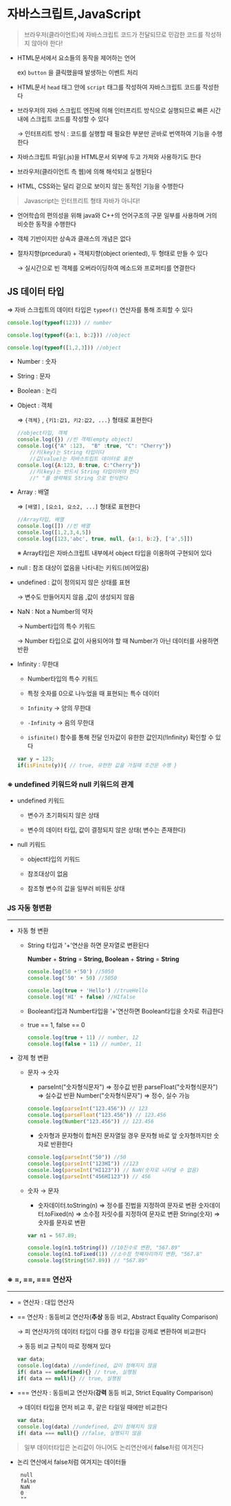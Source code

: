
# 자바스크립트,JavaScript


> 브라우저(클라이언트)에 자바스크립트 코드가 전달되므로 민감한 코드를 작성하지 않아야 한다!

- HTML문서에서 요소들의 동작을 제어하는 언어

    ex) `button` 을 클릭했을때 발생하는 이벤트 처리

- HTML문서 `head` 태그 안에 `script` 태그를 작성하여 자바스크립트 코드를 작성한다
- 브라우저의 자바 스크립트 엔진에 의해 인터프리트 방식으로 실행되므로 빠른 시간 내에 스크립트 코드를 작성할 수 있다

    → 인터프리트 방식 : 코드를 실행할 때 필요한 부분만 곧바로 번역하여 기능을 수행한다

- 자바스크립트 파일(.js)을 HTML문서 외부에 두고 가져와 사용하기도 한다
- 브라우저(클라이언트 측 웹)에 의해 해석되고 실행된다
- HTML, CSS와는 달리 겉으로 보이지 않는 동적인 기능을 수행한다

> Javascript는 인터프리트 형태 자바가 아니다!

- 언어학습의 편의성을 위해 java와 C++의 언어구조의 구문 일부를 사용하며 거의 비슷한 동작을 수행한다
- 객체 기반이지만 상속과 클래스의 개념은 없다
- 절차지향(prcedural) + 객체지향(object oriented), 두 형태로 만들 수 있다

    → 실시간으로 빈 객체를 오버라이딩하여 메소드와 프로퍼티를 연결한다

## JS 데이터 타입

⇒ 자바 스크립트의 데이터 타입은 `typeof()` 연산자를 통해 조회할 수 있다

```jsx
console.log(typeof(123)) // number

console.log(typeof({a:1, b:2})) //object

console.log(typeof([1,2,3])) //object
```

- Number : 숫자
- String : 문자
- Boolean : 논리
- Object : 객체

    ⇒ `{객체}` , `{키1:값1, 키2:값2, ...}` 형태로 표현한다

    ```jsx
    //object타입, 객체
    console.log({}) //빈 객체(empty object)
    console.log({"A" :123,  "B" :true, "C": "Cherry"})
    	//키(key)는 String 타입이다
    	//값(value)는 자바스트립트 데이터로 표현
    console.log({A:123, B:true, C:"Cherry"})
    	//키(key)는 반드시 String 타입이어야 한다
    	//" "를 생략해도 String 으로 인식한다
    ```

- Array : 배열

    ⇒ `[배열]` , `[요소1, 요소2, ...]` 형태로 표현한다

    ```jsx
    //Array타입, 배열
    console.log([]) //빈 배열
    console.log([1,2,3,4,5])
    console.log([123,'abc', true, null, {a:1, b:2}, ['a',5]])
    ```

    ※ Array타입은 자바스크립트 내부에서 object 타입을 이용하여 구현되어 있다

- null : 참조 대상이 없음을 나타내는 키워드(비어있음)
- undefined :  값이 정의되지 않은 상태를 표현

    → 변수도 만들어지지 않음 ,값이 생성되지 않음

- NaN : Not a Number의 약자

    → Number타입의 특수 키워드

    → Number 타입으로 값이 사용되어야 할 때  Number가 아닌 데이터를 사용하면 반환

- Infinity : 무한대

     - Number타입의 특수 키워드

     - 특정 숫자를 0으로 나누었을 때 표현되는 특수 데이터

    - `Infinity` → 양의 무한대
    - `-Infinity` → 음의 무한대
    - `isfinite()` 함수를 통해 전달 인자값이 유한한 값인지(!Infinity) 확인할 수 있다

    ```jsx
    var y = 123;
    if(isFinite(y)){ // true, 유한한 값을 가질때 조건문 수행 }
    ```

### ※ undefined 키워드와 null 키워드의 관계

- undefined 키워드

     - 변수가 초기화되지 않은 상태

     - 변수의 데이터 타입, 값이 결정되지 않은 상태( 변수는 존재한다)

- null 키워드

     - object타입의 키워드

     - 참조대상이 없음

     - 참조형 변수의 값을 일부러 비워둔 상태

### JS 자동 형변환

---

- 자동 형 변환
    - String 타입과  '+'연산을 하면 문자열로 변환된다

        **Number** + **String** = **String, Boolean** + **String** = **String**

        ```jsx
        console.log(50 +'50') //5050
        console.log('50' + 50) //5050

        console.log(true + 'Hello') //trueHello
        console.log('HI' + false) //HIfalse
        ```

    - Boolean타입과 Number타입을 '+'연산하면 Boolean타입을 숫자로 취급한다
    - true == 1, false == 0

        ```jsx
        console.log(true + 11) // number, 12
        console.log(false + 11) // number, 11
        ```

- 강제 형 변환
    - 문자 → 숫자
        - parseInt("숫자형식문자")    ⇒ 정수값 반환
        parseFloat("숫자형식문자")   ⇒ 실수값 반환
        Number("숫자형식문자")      ⇒ 정수, 실수 가능

        ```jsx
        console.log(parseInt("123.456")) // 123
        console.log(parseFloat("123.456")) // 123.456
        console.log(Number("123.456")) // 123.456
        ```

        - 숫자형과 문자형이 합쳐진 문자열일 경우 문자형 바로 앞 숫자형까지만 숫자로 반환한다

        ```jsx
        console.log(parseInt("50")) //50
        console.log(parseInt("123HI")) //123
        console.log(parseInt("HI123")) // NaN(숫자로 나타낼 수 없음)
        console.log(parseInt("456HI123")) // 456
        ```

    - 숫자 → 문자
        - 숫자데이터.toString(n)  ⇒ 정수를 진법을 지정하여 문자로 변환
        숫자데이터.toFixed(n)  ⇒ 소수점 자릿수를 지정하여 문자로 변환
        String(숫자)  ⇒ 숫자를 문자로 변환

        ```jsx
        var n1 = 567.89;

        console.log(n1.toString()) //10진수로 변환, "567.89"
        console.log(n1.toFixed(1)) //소수점 첫째자리까지 변환, "567.8"
        console.log(String(567.89)) // "567.89"
        ```

### ※ =, ==, === 연산자

---

- = 연산자 : 대입 연산자
- == 연산자 :  동등비교 연산자(**추상** 동등 비교, Abstract Equality Comparison)

    → 피 연산자가의 데이터 타입이 다를 경우 타입을 강제로 변환하여 비교한다

    → 동등 비교 규칙이 따로 정해져 있다

    ```jsx
    var data;
    console.log(data) //undefined, 값이 정해지지 않음
    if( data == undefined){} // true, 실행됨
    if( data == null){} // true, 실행됨
    ```

- === 연산자 : 동등비교 연산자(**강력** 동등 비교, Strict Equality Comparison)

    → 데이터 타입을 먼저 비교 후, 같은 타일일 때에만 비교한다

    ```jsx
    var data;
    console.log(data) //undefined, 값이 정해지지 않음
    if( data === null){} //false, 실행되지 않음
    ```

> 일부 데이터타입은 논리값이 아니어도 논리연산에서 **false**처럼 여겨진다

- 논리 연산에서 false처럼 여겨지는 데이터들

    ```undefined
     null
     false
     NaN
     0
     "" 
